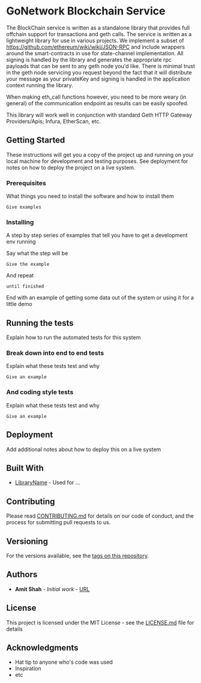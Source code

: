# GoNetwork Blockchain Service

The BlockChain service is written as a standalone library that provides full offchain support for transactions and geth calls.  The service is written as a lightweight library for use in various projects.  We implement a subset of https://github.com/ethereum/wiki/wiki/JSON-RPC and include wrappers around the smart-contracts in use for state-channel implementation.  All signing is handled by the library and generates the appropriate rpc payloads that can be sent to any geth node you'd like.  There is minimal trust in the geth node servicing you request beyond the fact that it will distribute your message as your privateKey and signing is handled in the application context running the library.

When making eth_call functions however, you need to be more weary (in general) of the communication endpoint as results can be easily spoofed.

This library will work well in conjunction with standard Geth HTTP Gateway Providers/Apis; Infura, EtherScan, etc.

## Getting Started

These instructions will get you a copy of the project up and running on your local machine for development and testing purposes. See deployment for notes on how to deploy the project on a live system.

### Prerequisites

What things you need to install the software and how to install them

```
Give examples
```

### Installing

A step by step series of examples that tell you have to get a development env running

Say what the step will be

```
Give the example
```

And repeat

```
until finished
```

End with an example of getting some data out of the system or using it for a little demo

## Running the tests

Explain how to run the automated tests for this system

### Break down into end to end tests

Explain what these tests test and why

```
Give an example
```

### And coding style tests

Explain what these tests test and why

```
Give an example
```

## Deployment

Add additional notes about how to deploy this on a live system

## Built With

* [LibraryName](http://someurl/) - Used for ...

## Contributing

Please read [CONTRIBUTING.md](https://someurl) for details on our code of conduct, and the process for submitting pull requests to us.

## Versioning

For the versions available, see the [tags on this repository](https://github.com/your/project/tags).

## Authors

* **Amit Shah** - *Initial work* - [URL](https://github.com/Url)


## License

This project is licensed under the MIT License - see the [LICENSE.md](LICENSE.md) file for details

## Acknowledgments

* Hat tip to anyone who's code was used
* Inspiration
* etc

